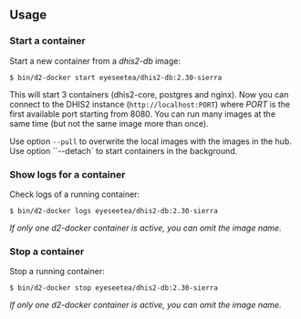 ## Usage

### Start a container

Start a new container from a _dhis2-db_ image:

```
$ bin/d2-docker start eyeseetea/dhis2-db:2.30-sierra
```

This will start 3 containers (dhis2-core, postgres and nginx). Now you can connect to the DHIS2 instance (`http://localhost:PORT`) where _PORT_ is the first available port starting from 8080. You can run many images at the same time (but not the same image more than once).

Use option `--pull` to overwrite the local images with the images in the hub. Use option ``--detach` to start containers in the background.

### Show logs for a container

Check logs of a running container:

```
$ bin/d2-docker logs eyeseetea/dhis2-db:2.30-sierra
```

_If only one d2-docker container is active, you can omit the image name._

### Stop a container

Stop a running container:

```
$ bin/d2-docker stop eyeseetea/dhis2-db:2.30-sierra
```

_If only one d2-docker container is active, you can omit the image name._
